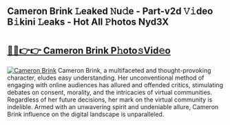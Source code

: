 ## Cameron Brink 𝙻eaked 𝙽u𝚍e - Part-v2d 𝚅𝚒deo B𝚒kini 𝙻eaks - Hot All 𝙿hotos Nyd3X

# <h2><a href="http://ld0ikh.urlbe.top/?page=Cameron+Brink">🔗🔗👉👉 Cameron Brink P𝚑oto𝚜Vid𝚎o</a></h2>

[![Cameron Brink](https://i.imgur.com/eBuTRDB.gif)](http://ld0ikh.urlbe.top/?page=Cameron+Brink)
Cameron Brink, a multifaceted and thought-provoking character, eludes easy understanding. Her unconventional method of engaging with online audiences has allured and offended critics, stimulating debates on consent, morality, and the intricacies of virtual communities. Regardless of her future decisions, her mark on the virtual community is indelible. Armed with an unwavering spirit and undeniable allure, Cameron Brink influence on the digital landscape is unparalleled.
